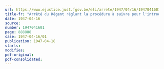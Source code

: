 ```yaml
---
url: https://www.ejustice.just.fgov.be/eli/arrete/1947/04/16/1947041601/justel
title-fr: "Arrêté du Régent réglant la procédure à suivre pour l'introduction des déclarations de créance prévues par l'arrêté-loi du 28 février 1947 relatif à la liquidation des organismes et services déclarés nuls par l'arrêté-loi du 5 mai 1944"
date: 1947-04-16
source:
number: 1947041601
page: 888888
case: 1947-04-16/01
publication: 1947-04-18
starts:
modifies:
pdf-original:
pdf-consolidated:
---
```


